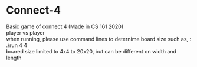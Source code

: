 # Connect-4
Basic game of connect 4 (Made in CS 161 2020) <br />
player vs player <br />
when running, please use command lines to deternime board size such as, : ./run 4 4 <br />
boared size limited to 4x4 to 20x20, but can be different on width and length

